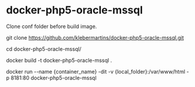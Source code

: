 # docker-php5-oracle-mssql
Clone conf folder before build image.

git clone https://github.com/klebermartins/docker-php5-oracle-mssql.git

cd docker-php5-oracle-mssql/

docker build -t docker-php5-oracle-mssql .

docker run --name {container_name} -dit -v {local_folder}:/var/www/html -p 8181:80 docker-php5-oracle-mssql 





